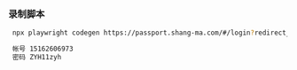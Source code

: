 ### 录制脚本

```bash
 npx playwright codegen https://passport.shang-ma.com/#/login?redirect_url=https%3A%2F%2Fwww.shmarathon.com%2F#/user/info
```

```bash
 帐号 15162606973
 密码 ZYH11zyh
```